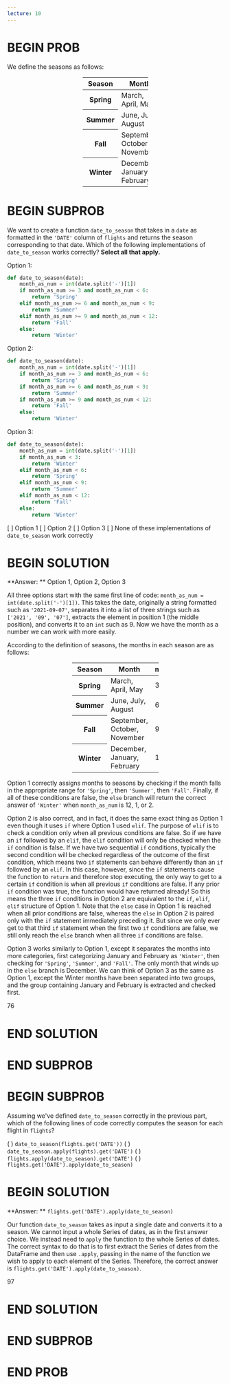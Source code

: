 ```yaml
---
lecture: 10
---
```


# BEGIN PROB

We define the seasons as follows:

<center>
<table class="table" style="width:30%">
  <thead>
    <tr>
      <th scope="col">Season</th>
      <th scope="col">Month</th>
    </tr>
  </thead>
  <tbody>
    <tr>
      <th scope="row">Spring</th>
      <td>March, April, May</td>
    </tr>
    <tr>
      <th scope="row">Summer</th>
      <td>June, July, August</td>
    </tr>
    <tr>
      <th scope="row">Fall</th>
      <td>September, October, November</td>
    </tr>
    <tr>
      <th scope="row">Winter</th>
      <td>December, January, February</td>
    </tr>
  </tbody>
</table>
</center>

# BEGIN SUBPROB

We want to create a function `date_to_season` that takes in a `date` as formatted in the `'DATE'` column of `flights` and returns the season corresponding to that date. Which of the following implementations of `date_to_season` works correctly? **Select all that apply.**

Option 1:

```python
def date_to_season(date):
    month_as_num = int(date.split('-')[1])
    if month_as_num >= 3 and month_as_num < 6:
        return 'Spring'
    elif month_as_num >= 6 and month_as_num < 9:
        return 'Summer'
    elif month_as_num >= 9 and month_as_num < 12:
        return 'Fall'
    else:
        return 'Winter'
```

Option 2:

```python
def date_to_season(date):
    month_as_num = int(date.split('-')[1])
    if month_as_num >= 3 and month_as_num < 6:
        return 'Spring'
    if month_as_num >= 6 and month_as_num < 9:
        return 'Summer'
    if month_as_num >= 9 and month_as_num < 12:
        return 'Fall'
    else:
        return 'Winter'
```

Option 3:

```python
def date_to_season(date):
    month_as_num = int(date.split('-')[1])
    if month_as_num < 3:
        return 'Winter'
    elif month_as_num < 6:
        return 'Spring'
    elif month_as_num < 9:
        return 'Summer'
    elif month_as_num < 12:
        return 'Fall'
    else:
        return 'Winter' 
```

[ ] Option 1
[ ] Option 2
[ ] Option 3
[ ] None of these implementations of `date_to_season` work correctly

# BEGIN SOLUTION

**Answer: ** Option 1, Option 2, Option 3

All three options start with the same first line of code: `month_as_num = int(date.split('-')[1])`. This takes the date, originally a string formatted such as `'2021-09-07'`, separates it into a list of three strings such as `['2021', '09', '07']`, extracts the element in position 1 (the middle position), and converts it to an `int` such as 9. Now we have the month as a number we can work with more easily.

According to the definition of seasons, the months in each season are as follows:

<center>
<table class="table" style="width:40%">
  <thead>
    <tr>
      <th scope="col">Season</th>
      <th scope="col">Month</th>
      <th scope="col">month_as_num</th>
    </tr>
  </thead>
  <tbody>
    <tr>
      <th scope="row">Spring</th>
      <td>March, April, May</td>
      <td>3, 4, 5</td>
    </tr>
    <tr>
      <th scope="row">Summer</th>
      <td>June, July, August</td>
      <td>6, 7, 8</td>
    </tr>
    <tr>
      <th scope="row">Fall</th>
      <td>September, October, November</td>
      <td>9, 10, 11</td>
    </tr>
    <tr>
      <th scope="row">Winter</th>
      <td>December, January, February</td>
      <td>12, 1, 2</td>
    </tr>
  </tbody>
</table>
</center>

Option 1 correctly assigns months to seasons by checking if the month falls in the appropriate range for `'Spring'`, then `'Summer'`, then `'Fall'`. Finally, if all of these conditions are false, the `else` branch will return the correct answer of `'Winter'` when `month_as_num` is 12, 1, or 2.

Option 2 is also correct, and in fact, it does the same exact thing as Option 1 even though it uses `if` where Option 1 used `elif`. The purpose of `elif` is to check a condition only when all previous conditions are false. So if we have an `if` followed by an `elif`, the `elif` condition will only be checked when the `if` condition is false. If we have two sequential `if` conditions, typically the second condition will be checked regardless of the outcome of the first condition, which means two `if` statements can behave differently than an `if` followed by an `elif`. In this case, however, since the `if` statements cause the function to `return` and therefore stop executing, the only way to get to a certain `if` condition is when all previous `if` conditions are false. If any prior `if` condition was true, the function would have returned already! So this means the three `if` conditions in Option 2 are equivalent to the `if`, `elif`, `elif` structure of Option 1. Note that the `else` case in Option 1 is reached when all prior conditions are false, whereas the `else` in Option 2 is paired only with the `if` statement immediately preceding it. But since we only ever get to that third `if` statement when the first two `if` conditions are false, we still only reach the `else` branch when all three `if` conditions are false.

Option 3 works similarly to Option 1, except it separates the months into more categories, first categorizing January and February as `'Winter'`, then checking for `'Spring'`, `'Summer'`, and `'Fall'`. The only month that winds up in the `else` branch is December. We can think of Option 3 as the same as Option 1, except the Winter months have been separated into two groups, and the group containing January and February is extracted and checked first.

<average>76</average>

# END SOLUTION

# END SUBPROB

# BEGIN SUBPROB

Assuming we've defined `date_to_season` correctly in the previous part, which of the following lines of code correctly computes the season for each flight in `flights`?

( ) `date_to_season(flights.get('DATE'))`
( ) `date_to_season.apply(flights).get('DATE')`
( ) `flights.apply(date_to_season).get('DATE')`
( ) `flights.get('DATE').apply(date_to_season)`

# BEGIN SOLUTION

**Answer: ** `flights.get('DATE').apply(date_to_season)`

Our function `date_to_season` takes as input a single date and converts it to a season. We cannot input a whole Series of dates, as in the first answer choice. We instead need to `apply` the function to the whole Series of dates. The correct syntax to do that is to first extract the Series of dates from the DataFrame and then use `.apply`, passing in the name of the function we wish to apply to each element of the Series. Therefore, the correct answer is `flights.get('DATE').apply(date_to_season)`.

<average>97</average>

# END SOLUTION

# END SUBPROB

# END PROB